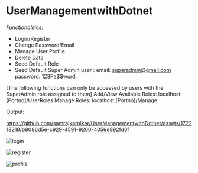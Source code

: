 ﻿# UserManagementwithDotnet

*Functionalities:*
- Login/Register
- Change Password/Email
- Manage User Profile
- Delete Data
- Seed Default Role
- Seed Default Super Admin user :
  email: superadmin@gmail.com
  password: 123Pa$$word.
  
[The following functions can only be accessed by users with the SuperAdmin role assigned to them]
Add/View Available Roles: localhost:[Portno]/UserRoles
Manage Roles: localhost:[Portno]/Manage


Output: 

https://github.com/samrajkarnikar/UserManagementwithDotnet/assets/172218219/b8086d5e-c929-4591-9260-4056e892fd6f

![login](https://github.com/samrajkarnikar/UserManagementwithDotnet/assets/172218219/dd5b344c-12a7-48f2-85a6-f5ed4b558041)

![register](https://github.com/samrajkarnikar/UserManagementwithDotnet/assets/172218219/91fd5e01-60b7-4c9b-98a9-4dea051a5c30)


![profile](https://github.com/samrajkarnikar/UserManagementwithDotnet/assets/172218219/6de76c66-7894-4320-8ff6-4d73ddc463f5)
